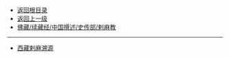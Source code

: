 * [返回根目录](/README.md)
* [返回上一级](佛藏/续藏经/中国撰述/史传部/README.md)
* [佛藏/续藏经/中国撰述/史传部/剌麻教](佛藏/续藏经/中国撰述/史传部/剌麻教/README.md)

---

* [西藏剌麻溯源](佛藏/续藏经/中国撰述/史传部/剌麻教/西藏剌麻溯源.md)

